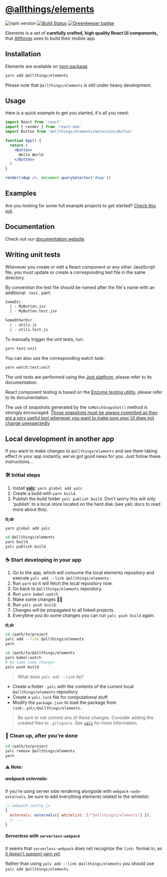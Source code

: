 # [@allthings/elements](https://github.com/allthings/elements)

<img alt="npm version" src="https://badge.fury.io/js/%40allthings%2Felements.svg"> [![Build Status](https://travis-ci.org/allthings/elements.svg?branch=master)](https://travis-ci.org/allthings/elements) [![Greenkeeper badge](https://badges.greenkeeper.io/allthings/elements.svg)](https://greenkeeper.io/)



 Elements is a set of **carefully crafted, high quality React UI components,** that [Allthings](https://www.allthings.me) uses to build their mobile app.

## Installation

Elements are available on [npm package](https://www.npmjs.com/package/@allthings/elements).

```sh
yarn add @allthings/elements
```

Please note that `@allthings/elements` is still under heavy development.

## Usage

Here is a quick example to get you started, it's all you need:

```jsx
import React from 'react'
import { render } from 'react-dom'
import Button from '@allthings/elements/molecules/Button'

function App() {
  return (
    <Button>
      Hello World
    </Button>
  )
}

render(<App />, document.querySelector('#app'))
```

## Examples

Are you looking for some full example projects to get started?
[Check this out](https://github.com/allthings/elements-example).

## Documentation

Check out our [documentation website](https://developers.allthings.me/elements/index.html).

## Writing unit tests

Whenever you create or edit a React component or any other JavaScript file, you must update or create a corresponding test file in the same directory.

By convention the test file should be named after the file's name with an additional `.test.` part:

```sh
SomeDir
  | - MyButton.jsx
  | - MyButton.test.jsx
```

```sh
SomeOtherDir
  | - utils.js
  | - utils.test.js
```

To manually trigger the unit tests, run:

```sh
yarn test:unit
```

You can also use the corresponding watch task:

```sh
yarn watch:test:unit
```

The unit tests are performed using the [Jest platform](https://facebook.github.io/jest/), please refer to its documentation.

React component testing is based on the [Enzyme testing utility](http://airbnb.io/enzyme/docs/api/), please refer to its documentation.

The use of snapshots generated by the `toMatchSnapshot()` method is strongly encouraged. [Those snapshots must be always commited as they are a very useful tool whenever you want to make sure your UI does not change unexpectedly](https://facebook.github.io/jest/docs/en/snapshot-testing.html)

## Local development in another app

If you want to make changes to `@allthings/elements` and see them taking effect in your app instantly, we've got good news for you. Just follow these instructions…

### 🛠 Initial steps

1. Install [**yalc**](https://github.com/whitecolor/yalc): `yarn global add yalc`
1. Create a build with `yarn build`.
1. Publish the build folder `yalc publish build`. Don't worry this will only 'publish' to a local store located on the hard disk (see yalc docs to read more about this).

**tl;dr**

```sh
yarn global add yalc
```
```sh
cd @allthings/elements
yarn build
yalc publish build
```

### ☕️ Start developing in your app

1. Go to the app, which will consume the local elements repository and execute `yalc add --link @allthings/elements`
1. Run `yarn` so it will fetch the local repository now.
1. Go back to `@allthings/elements` repository.
1. Run `yarn babel:watch`.
1. Make some changes 🧚‍✨
1. Run `yalc push build`.
1. Changes will be propagated to all linked projects.
1. Everytime you do some changes you can run `yalc push build` again.

**tl;dr**

```sh
cd /path/to/project
yalc add --link @allthings/elements
yarn

cd /path/to/@allthings/elements
yarn babel:watch
# Do some some changes
yalc push build
```


> What does `yalc add --link` do?
>
  * Create a folder `.yalc` with the contents of the current local `@allthings/elements` repository.
  * Create a `yalc.lock` file for computational stuff.
  * Modify the `package.json` to load the package from `link:.yalc/@allthings/elements`.
>
> Be sure to not commit any of these changes. Consider adding the created files to `.gitignore`.
> See [`yalc`](https://github.com/whitecolor/yalc#what) for more information.

### 🏁 Clean up, after you're done

```sh
cd /path/to/project
yalc remove @allthings/elements
yarn
```


#### ⚠️ Note:

##### webpack externals:
If you're using server side rendering alongside with `webpack-node-externals`, be sure to add everything elements related to the whitelist: 

```js
// webpack.config.js
{
  externals: externals({ whitelist: [/^@allthings\/elements/] }),
  // ...
}
```

##### Serverless with `serverless-webpack`
It seems that `serverless-webpack` does not recognize the `link:` format in, as [it doesn't support yarn *yet*](https://github.com/serverless-heaven/serverless-webpack/issues/286).

Rather than using `yalc add --link @allthings/elements` you should use `yalc add @allthings/elements`.

